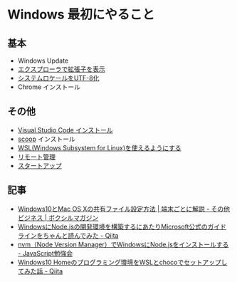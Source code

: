 # Windows 最初にやること

## 基本

- Windows Update
- [エクスプローラで拡張子を表示](setup)
- [システムロケールをUTF-8化](setup)
- Chrome インストール

## その他

- [Visual Studio Code インストール](vscode/README.md)
- [scoop](scoop/README.md) インストール
- [WSL(Windows Subsystem for Linux)を使えるようにする](wsl)
- [リモート管理](remote.md)
- [スタートアップ](startup.md)

## 記事

- [Windows10とMac OS Xの共有ファイル設定方法 | 端末ごとに解説 - その他ビジネス | ボクシルマガジン](https://boxil.jp/mag/a43/)
- [WindowsにNode.jsの開発環境を構築するにあたりMicrosoft公式のガイドラインをちゃんと読んでみた - Qiita](https://qiita.com/breakandrun/items/ce2d2063cd53f2482ad7)
- [nvm（Node Version Manager）でWindowsにNode.jsをインストールする - JavaScript勉強会](http://jsstudy.hatenablog.com/entry/functionaljs-9-nvm-windows)
- [Windows10 Homeのプログラミング環境をWSLとchocoでセットアップしてみた話 - Qiita](https://qiita.com/bellbind/items/c913192440f583b3ae60)
